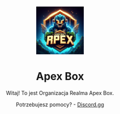 <!DOCTYPE html>
<body>
    <p align = "center">
        <img src="Logo.png" width=128 height=128>
    </p>
    <h1 align = "center">
        Apex Box
    </h1>
    <p align = "center">
        Witaj! To jest Organizacja Realma Apex Box.
    </p>
    <p align = "center">
        Potrzebujesz pomocy? - <a href="https://discord.gg/">Discord.gg</a>
    </p>
</body>